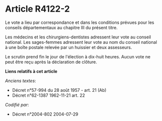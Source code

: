 # Article R4122-2

Le vote a lieu par correspondance et dans les conditions prévues pour les conseils départementaux au chapitre III du présent
titre.

Les médecins et les chirurgiens-dentistes adressent leur vote au conseil national. Les sages-femmes adressent leur vote au
nom du conseil national à une boîte postale relevée par un huissier et deux assesseurs.

Le scrutin prend fin le jour de l'élection à dix-huit heures. Aucun vote ne peut être reçu après la déclaration de clôture.

**Liens relatifs à cet article**

_Anciens textes_:

  - Décret n°57-994 du 28 août 1957 - art. 21 (Ab)
  - Décret n°62-1387 1962-11-21 art. 22

_Codifié par_:

  - Décret n°2004-802 2004-07-29

